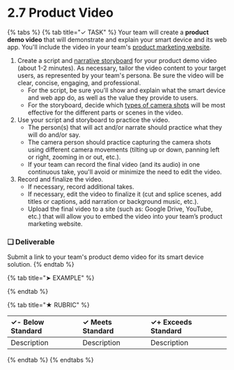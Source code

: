 # 2.7 Product Video

{% tabs %}
{% tab title="✓ TASK" %}
Your team will create a **product demo video** that will demonstrate and explain your smart device and its web app. You'll include the video in your team's [product marketing website](2.6-product-website.md).

1. Create a script and [narrative storyboard](https://docs.idew.org/principles-and-practices/practices/design-practices/narrative-storyboards) for your product demo video \(about 1-2 minutes\). As necessary, tailor the video content to your target users, as represented by your team's persona. Be sure the video will be clear, concise, engaging, and professional.
   * For the script, be sure you'll show and explain what the smart device and web app do, as well as the value they provide to users.
   * For the storyboard, decide which [types of camera shots](https://docs.idew.org/principles-and-practices/practices/design-practices/narrative-storyboards#types-of-camera-shots) will be most effective for the different parts or scenes in the video.
2. Use your script and storyboard to practice the video.
   * The person\(s\) that will act and/or narrate should practice what they will do and/or say.
   * The camera person should practice capturing the camera shots using different camera movements \(tilting up or down, panning left or right, zooming in or out, etc.\).
   * If your team can record the final video \(and its audio\) in one continuous take, you'll avoid or minimize the need to edit the video.
3. Record and finalize the video.
   * If necessary, record additional takes.
   * If necessary, edit the video to finalize it \(cut and splice scenes, add titles or captions, add narration or background music, etc.\).
   * Upload the final video to a site \(such as: Google Drive, YouTube, etc.\) that will allow you to embed the video into your team’s product marketing website.

### **❏ Deliverable**

Submit a link to your team's product demo video for its smart device solution.
{% endtab %}

{% tab title="➤ EXAMPLE" %}

{% endtab %}

{% tab title="★ RUBRIC" %}


| **✓- Below Standard** | **✓ Meets Standard** | **✓+ Exceeds Standard** |
| :--- | :--- | :--- |
| Description | Description | Description |
{% endtab %}
{% endtabs %}

